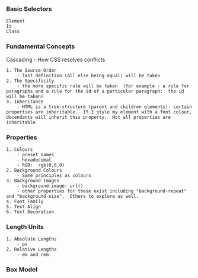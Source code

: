 ### Basic Selectors
    Element
    Id
    Class
### Fundamental Concepts
Cascading - How CSS resolves conflicts

    1. The Source Order
        - last definition (all else being equal) will be taken
    2. The Specificity
        - the more specific rule will be taken  (for example - a rule for paragraphs and a rule for the id of a particular paragraph:  the id will be taken)
    3. Inheritance
        - HTML is a tree-structure (parent and children elements): certain properties are inheritable.  If I style my element with a font colour, decendants will inherit this property.  Not all properties are inheritable

### Properties
    1. Colours
        - preset names
        - hexadecimal 
        - RGB:  rgb(0,0,0)
    2. Background Colours
        - Same principles as colours
    3. Background Images
        - background-image: url()
        - other properties for these exist including "background-repeat" and "background-size".  Others to explore as well.
    4. Font Family
    5. Text Align
    6. Text Decoration


### Length Units
    1. Absolute Lengths
        - px
    2. Relative Lengths
        - em and rem

### Box Model
